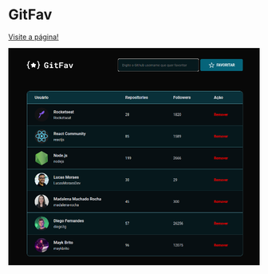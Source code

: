 # GitFav

<a href="https://codepen.io/lucasmoraesdev/full/xxzoEvQ">Visite a página!</a>

[![Watch the video](Screenshot_20221213_174840.png)](https://www.youtube.com/watch?v=CRz1py5HBfY&ab_channel=LucasMoraes)

